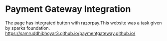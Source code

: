 

<b><h1>Payment Gateway Integration</h1></b>
The page has integrated button with razorpay.This website was a task given by sparks foundation.
<br>
 https://samruddhibhoyar3.github.io/paymentgateway.github.io/
